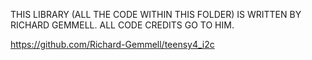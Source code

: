 THIS LIBRARY (ALL THE CODE WITHIN THIS FOLDER) IS WRITTEN BY RICHARD GEMMELL. ALL CODE CREDITS GO TO HIM.

https://github.com/Richard-Gemmell/teensy4_i2c